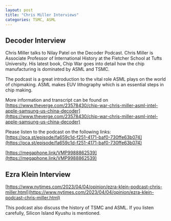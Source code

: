 ```yaml
---
layout: post
title: "Chris Miller Interviews"
categories: TSMC, ASML
---
```


## Decoder Interview

Chris Miller talks to Nilay Patel on the Decoder Podcast. Chris Miller is Associate Professor of International History at the Fletcher School at Tufts University. His latest book, Chip War goes into detail how the chip manufacturing is dominated by ASML and TSMC. 

The podcast is a great introduction to the vital role ASML plays on the world of chipmaking. ASML makes EUV lithography which is an essential steps in chip making. 

More information and transcript can be found on [https://www.theverge.com/23578430/chip-war-chris-miller-asml-intel-apple-samsung-us-china-decoder](https://www.theverge.com/23578430/chip-war-chris-miller-asml-intel-apple-samsung-us-china-decoder)

Please listen to the podcast on the following links: 
[https://pca.st/episode/fa659c1d-f251-4171-baf0-730ffe63b074](https://pca.st/episode/fa659c1d-f251-4171-baf0-730ffe63b074)

[https://megaphone.link/VMP9988862539](https://megaphone.link/VMP9988862539)

## Ezra Klein Interview

[https://www.nytimes.com/2023/04/04/opinion/ezra-klein-podcast-chris-miller.html](https://www.nytimes.com/2023/04/04/opinion/ezra-klein-podcast-chris-miller.html)

This podcast also discuss the history of TSMC and ASML. If you listen carefully, Silicon Island Kyushu is mentioned. 





